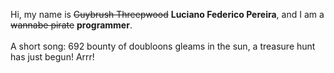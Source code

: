 Hi, my name is ~~Guybrush Threepwood~~ **Luciano Federico Pereira**, and I am a ~~wannabe pirate~~ **programmer**.<br><br>A short song: 692 bounty of doubloons gleams in the sun, a treasure hunt has just begun! Arrr!
